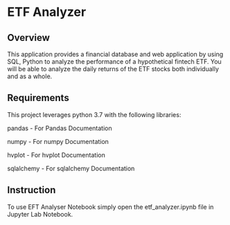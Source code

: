 # ETF Analyzer

**Overview**
----
This application provides a financial database and web application by using SQL, Python to analyze the performance of a hypothetical fintech ETF. You will be able to analyze the daily returns of the ETF stocks both individually and as a whole.

**Requirements**
----
This project leverages python 3.7 with the following libraries:

pandas - For Pandas Documentation

numpy - For numpy Documentation

hvplot - For hvplot Documentation

sqlalchemy - For sqlalchemy Documentation

**Instruction**
----
To use EFT Analyser Notebook simply open the etf_analyzer.ipynb file in Jupyter Lab Notebook.




